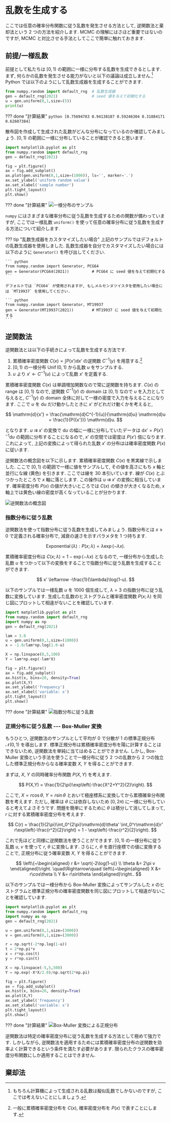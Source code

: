 # 乱数を生成する

ここでは任意の確率分布関数に従う乱数を発生させる方法として, 逆関数法と棄却法という 2 つの方法を紹介します. MCMC の理解にはさほど重要ではないのですが, MCMC と対比させる手法としてここで簡単に触れておきます.


## 前提/一様乱数
前提として私たちは $[0,1)$ の範囲に一様に分布する乱数を生成できるとします. まず, 何らかの乱数を発生させる能力がないと以下の議論は成立しません.[^1] Python では以下のようにして乱数生成器を生成することができます.

``` python
from numpy.random import default_rng  # 乱数生成器
gen = default_rng(2021)               # seed 値を与えて初期化する
u = gen.uniform(0,1,size=(5))
print(u)
```

??? done "計算結果"
    ``` python
    [0.75694783 0.94138187 0.59246304 0.31884171 0.62607384]
    ```

散布図を作成して生成された乱数がどんな分布になっているのか確認してみましょう. $[0,1)$ の範囲に一様に分布していることが確認できると思います.

``` python
import matplotlib.pyplot as plt
from numpy.random import default_rng
gen = default_rng(2021)

fig = plt.figure()
ax = fig.add_subplot()
ax.plot(gen.uniform(0,1,size=(1000)), ls='', marker='.')
ax.set_ylabel('uniform random value')
ax.set_xlabel('sample number')
plt.tight_layout()
plt.show()
```

??? done "計算結果"
    ![一様分布のサンプル](./img/uniform.png)


`numpy` にはさまざまな確率分布に従う乱数を生成するための関数が備わっていますが, ここでは一様乱数 `uniform()` を使って任意の確率分布に従う乱数を生成する方法について紹介します.


??? tip "乱数生成器をカスタマイズしたい場合"
    上記のサンプルではデフォルトの乱数生成器を使用しました. 乱数生成器を自分でカスタマイズしたい場合には以下のように `Generator()` を呼び出してください.

    ``` python
    from numpy.random import Generator, PCG64
    gen = Generator(PCG64(2021))          # PCG64 に seed 値を与えて初期化する
    ```

    デフォルトでは `PCG64` が使用されますが, もしメルセンヌツイスタを使用したい場合には `MT19937` を使用してください.

    ``` python
    from numpy.random import Generator, MT19937
    gen = Generator(MT19937(2021))        # MT19937 に seed 値を与えて初期化する
    ```

[^1]: もちろん計算機によって生成される乱数は擬似乱数でしかないのですが, ここでは考えないことにしましょう.


## 逆関数法

逆関数法とは以下の手続きによって乱数を生成する方法です.

1. 累積確率密度関数 $C(x) = \int P(x') \mathrm{d}x'$ の逆関数 $C^{-1}(y)$ を用意する.[^2]
1. $[0,1)$ の一様分布 ${\operatorname{Unif}}(0,1)$ から乱数 $u$ をサンプルする.
1. $u$ より ${x'} \leftarrow C^{-1}(u)$ によって乱数 ${x'}$ を定義する.

累積確率密度関数 $C(x)$ は単調増加関数なので常に逆関数を持ちます. $C(x)$ の range は $[0,1)$ なので, 逆関数 $C^{-1}(y)$ の domain は $[0,1)$ なので $u$ を入力として与えると, $C^{-1}(y)$ の domain 全体に対して一様の密度で入力を与えることになります. ここで $u$ を $\mathrm{d}u$ だけ動かしたときに ${x'}$ がどれだけ動くかを考えると,

[^2]: 一般に累積確率密度分布を $C(x)$, 確率密度分布を $P(x)$ で表すことにします.

$$
\mathrm{d}{x'}
= \frac{\mathrm{d}C^{-1}(u)}{\mathrm{d}u} \mathrm{d}u
= \frac{1}{P({x'})} \mathrm{d}u.
$$

となります. $u$ &rrarr; ${x'}$ の変換で $\mathrm{d}u$ の幅に一様に分布していたデータは $\mathrm{d}{x'} = P({x'})^{-1}\mathrm{d}u$ の範囲に分布することになるので, ${x'}$ の空間では密度は $P({x'})$ 倍になります. これによって, 上記の変換によって得られた乱数 $x'$ の分布はは確率密度関数 $P(x)$ に従います.

逆関数法の概念図を以下に示します. 累積確率密度関数 $C(x)$ を黒実線で示しました. ここで $[0,1)$ の範囲で一様に値をサンプルして, その値を高さにもち $x$ 軸と並行にな線 (黄色) を引きます. ここでは線を 30 本引いています. 線が $C(x)$ とぶつかったところで $x$ 軸に落とします. この操作は $u$ &rrarr; ${x'}$ の変換に相当しています. 確率密度分布 $P(x)$ の値が大きいところでは $C(x)$ の傾きが大きくなるため, $x$ 軸上では黄色い線の密度が高くなっていることが分かります.

![逆関数法の概念図](img/inverse.png)


### 指数分布に従う乱数
逆関数法を使って指数分布に従う乱数を生成してみましょう. 指数分布とは $x \geq 0$ で定義される確率分布で, 減衰の速さを示すパラメタを 1 つ持ちます.

$$
{\operatorname{Exponential}}(\lambda):
P(x;\lambda) = \lambda\exp(-{\lambda}x).
$$

累積確率密度分布は $C(x;\lambda) = 1-\exp(-{\lambda}x)$ となるので, 一様分布から生成した乱数 $u$ をつかって以下の変換をすることで指数分布に従う乱数を生成することができます.

$$
x' \leftarrow -\frac{1}{\lambda}\log(1-u).
$$

以下のサンプルでは一様乱数 $u$ を 1000 個生成して, $\lambda = 3$ の指数分布に従う乱数に変換しています. 生成した乱数のヒストグラムと確率密度関数 $P(x;\lambda)$ を同じ図にプロットして相違がないことを確認しています.

``` python
import matplotlib.pyplot as plt
from numpy.random import default_rng
import numpy as np
gen = default_rng(2021)

lam = 3.0
u = gen.uniform(0,1,size=(1000))
x = -1.0/lam*np.log(1.0-u)

X = np.linspace(0,5,100)
Y = lam*np.exp(-lam*X)

fig = plt.figure()
ax = fig.add_subplot()
ax.hist(x, bins=20, density=True)
ax.plot(X,Y)
ax.set_ylabel('frequency')
ax.set_xlabel('variable: x')
plt.tight_layout()
plt.show()
```

??? done "計算結果"
    ![指数分布に従う乱数](img/exponential.png)


### 正規分布に従う乱数 --- Box-Muller 変換

もうひとつ, 逆関数法のサンプルとして平均が 0 で分散が 1 の標準正規分布 $\mathcal{N}(0,1)$ を導出します. 標準正規分布は累積確率密度分布を陽に計算することはできないため, 逆関数法を単純に当てはめることができません. しかし, Box-Muller 変換という手法を使うことで一様分布に従う 2 つの乱数から 2 つの独立した標準正規分布からなる確率変数 $X$, $Y$ を得ることができます.

まずは, $X$, $Y$ の同時確率分布関数 $P(X,Y)$ を考えます.

$$
P(X,Y) = \frac{1}{2\pi}\exp\left(-\frac{X^2+Y^2}{2}\right).
$$

ここで, $X = r\cos\theta$, $Y = r\sin\theta$ とおいて極座標系に変換してから累積確率分布関数を考えます. ただし, 確率は $\theta$ には依存しないため $[0,2\pi)$ に一様に分布していると考えてよさそうです. 問題を簡単にするために $\theta$ は積分して消してしまって, $r$ に対する累積確率密度分布を考えます.

$$
C(r) = \frac{1}{2\pi}\int_0^{2\pi}\mathrm{d}\theta'
\int_0^r\mathrm{d}r' r\exp\left(-\frac{r^2}{2}\right)
= 1 - \exp\left(-\frac{r^2}{2}\right).
$$

これで先ほどと同様に逆関数法を使うことができます. $[0,1)$ の一様分布に従う乱数 $u$, $v$ を使って $r$, $\theta$ に変換します. さらに $r$, $\theta$ を直行座標での値に変換することで, 正規分布に従う確率変数 $X$, $Y$ を得ることができます.

$$
\left\{~\begin{aligned}
r &= \sqrt{-2\log(1-u)} \\
\theta &= 2\pi v
\end{aligned}\right.
\quad\Rightarrow\quad
\left\{~\begin{aligned}
X &= r\cos\theta \\
Y &= r\sin\theta
\end{aligned}\right..
$$

以下のサンプルでは一様分布から Box-Muller 変換によってサンプルした $x$ のヒストグラムと標準正規分布の確率密度関数を同じ図にプロットして相違がないことを確認しています.

``` python
import matplotlib.pyplot as plt
from numpy.random import default_rng
import numpy as np
gen = default_rng(2021)

u = gen.uniform(0,1,size=(3000))
v = gen.uniform(0,1,size=(3000))

r = np.sqrt(-2*np.log(1-u))
t = 2*np.pi*v
x = r*np.cos(t)
y = r*np.sin(t)

X = np.linspace(-5,5,500)
Y = np.exp(-X*X/2.0)/np.sqrt(2*np.pi)

fig = plt.figure()
ax = fig.add_subplot()
ax.hist(x, bins=20, density=True)
ax.plot(X,Y)
ax.set_ylabel('frequency')
ax.set_xlabel('variable: x')
plt.tight_layout()
plt.show()
```

??? done "計算結果"
    ![Box-Muller 変換による正規分布](img/box-muller.png)


逆関数法は特定の確率密度分布に従う乱数を生成する方法として極めて強力です. しかしながら, 逆関数法を適用するためには累積確率密度分布の逆関数を効率よく計算できるという条件を満たす必要があります. 限られたクラスの確率密度分布関数にしか適用することはできません.


## 棄却法
